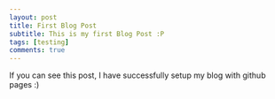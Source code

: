 ```yaml
---
layout: post
title: First Blog Post
subtitle: This is my first Blog Post :P
tags: [testing]
comments: true
---
```


If you can see this post, I have successfully setup my blog with github pages :)
